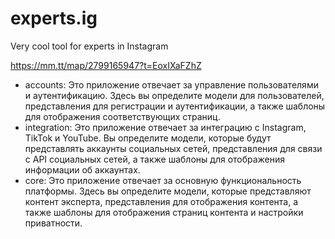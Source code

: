 # experts.ig
Very cool tool for experts in Instagram

https://mm.tt/map/2799165947?t=EoxIXaFZhZ

- accounts: Это приложение отвечает за управление пользователями и аутентификацию. Здесь вы определите модели для пользователей, представления для регистрации и аутентификации, а также шаблоны для отображения соответствующих страниц.
- integration: Это приложение отвечает за интеграцию с Instagram, TikTok и YouTube. Вы определите модели, которые будут представлять аккаунты социальных сетей, представления для связи с API социальных сетей, а также шаблоны для отображения информации об аккаунтах.
- core: Это приложение отвечает за основную функциональность платформы. Здесь вы определите модели, которые представляют контент эксперта, представления для отображения контента, а также шаблоны для отображения страниц контента и настройки приватности.